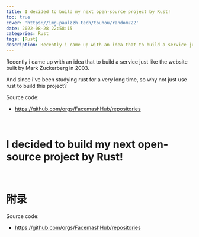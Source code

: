 ```yaml
---
title: I decided to build my next open-source project by Rust!
toc: true
cover: 'https://img.paulzzh.tech/touhou/random?22'
date: 2022-08-28 22:58:15
categories: Rust
tags: [Rust]
description: Recently i came up with an idea that to build a service just like the website built by Mark Zuckerberg in 2003. And since i've been studying rust for a very long time, so why not just use rust to build this project?
---
```


Recently i came up with an idea that to build a service just like the website built by Mark Zuckerberg in 2003.

And since i've been studying rust for a very long time, so why not just use rust to build this project?

Source code:

-   https://github.com/orgs/FacemashHub/repositories

<br/>

<!--more-->

# **I decided to build my next open-source project by Rust!**









<br/>

# **附录**

Source code:

-   https://github.com/orgs/FacemashHub/repositories

<br/>
